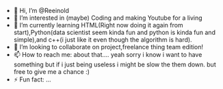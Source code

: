 - 👋 Hi, I’m @Reeinold
- 👀 I’m interested in (maybe) Coding and making Youtube for a living
- 🌱 I’m currently learning HTML(Right now doing it again from start),Python(data scientist seem kinda fun and python is kinda fun and simple),and c++(i just like it even though the algorithm is hard).
- 💞️ I’m looking to collaborate on project,freelance thing team edition!
- 📫 How to reach me: about that.... yeah sorry i know i want to have something but if i just being useless i might be slow the them down. but free to give me a chance :)
- ⚡ Fun fact: ...

<!---
Reeinold/Reeinold is a ✨ special ✨ repository because its `README.md` (this file) appears on your GitHub profile.
You can click the Preview link to take a look at your changes.
--->
